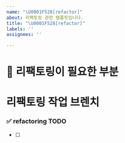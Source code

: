 ```yaml
---
name: "\U0001F528[refactor]"
about: 리팩토링 관련 템플릿입니다.
title: "\U0001F528[refactor]"
labels: ''
assignees: ''

---
```


# 🔨 리팩토링이 필요한 부분 

# 리팩토링 작업 브렌치
<!-- refactor/issue-47-->

### ✅ refactoring TODO
<!-- 리팩토링 튜두  -->
- [ ]
